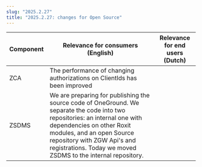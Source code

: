 ```yaml
---
slug: "2025.2.27"
title: "2025.2.27: changes for Open Source"
---
```


| Component | Relevance for consumers (English)                                                                                                                                                                                                                                                    | Relevance for end users (Dutch) |
| --------- | ------------------------------------------------------------------------------------------------------------------------------------------------------------------------------------------------------------------------------------------------------------------------------------ | ------------------------------- |
| ZCA       | The performance of changing authorizations on ClientIds has been improved                                                                                                                                                                                                            |                                 |
| ZSDMS     | We are preparing for publishing the source code of OneGround. We separate the code into two repositories: an internal one with dependencies on other Roxit modules, and an open Source repository with ZGW Api's and registrations. Today we moved ZSDMS to the internal repository. |                                 |
